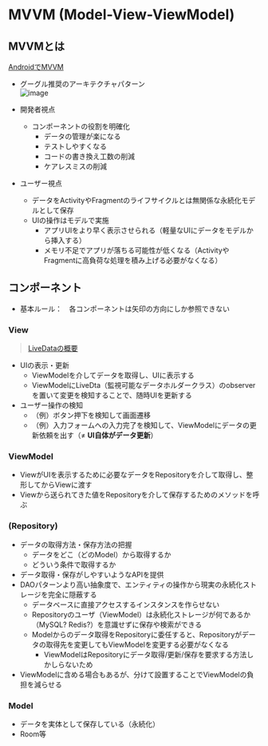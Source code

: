 # MVVM (Model-View-ViewModel)
## MVVMとは
[AndroidでMVVM](https://tech.nri-net.com/entry/mvvm_in_android)
- グーグル推奨のアーキテクチャパターン  
![image](https://user-images.githubusercontent.com/6058309/171560570-4d562bab-ab5c-42f3-a46d-171fa08e27ec.png)


- 開発者視点
  - コンポーネントの役割を明確化
    - データの管理が楽になる
    - テストしやすくなる
    - コードの書き換え工数の削減
    - ケアレスミスの削減
- ユーザー視点
  - データをActivityやFragmentのライフサイクルとは無関係な永続化モデルとして保存
  - UIの操作はモデルで実施
    - アプリUIをより早く表示させられる（軽量なUIにデータをモデルから挿入する）
    - メモリ不足でアプリが落ちる可能性が低くなる（ActivityやFragmentに高負荷な処理を積み上げる必要がなくなる）

## コンポーネント
- 基本ルール：　各コンポーネントは矢印の方向にしか参照できない

### View
> [LiveDataの概要](https://developer.android.com/topic/libraries/architecture/livedata.html?hl=ja)  
- UIの表示・更新
  - ViewModelを介してデータを取得し、UIに表示する
  - ViewModelにLiveDta（監視可能なデータホルダークラス）のobserverを置いて変更を検知することで、随時UIを更新する
- ユーザー操作の検知
  - （例）ボタン押下を検知して画面遷移
  - （例）入力フォームへの入力完了を検知して、ViewModelにデータの更新依頼を出す（≠ **UI自体がデータ更新**）

### ViewModel
- ViewがUIを表示するために必要なデータをRepositoryを介して取得し、整形してからViewに渡す
- Viewから送られてきた値をRepositoryを介して保存するためのメソッドを呼ぶ

### (Repository)
- データの取得方法・保存方法の把握
  - データをどこ（どのModel）から取得するか
  - どういう条件で取得するか
- データ取得・保存がしやすいようなAPIを提供
- DAOパターンより高い抽象度で、エンティティの操作から現実の永続化ストレージを完全に隠蔽する
  - データベースに直接アクセスするインスタンスを作らせない
  - Repositoryのユーザ（ViewModel）は永続化ストレージが何であるか（MySQL? Redis?）を意識せずに保存や検索ができる
  - Modelからのデータ取得をRepositoryに委任すると、Repositoryがデータの取得先を変更してもViewModelを変更する必要がなくなる  
    - ViewModelはRepositoryにデータ取得/更新/保存を要求する方法しかしらないため
- ViewModelに含める場合もあるが、分けて設置することでViewModelの負担を減らせる  
  

### Model
- データを実体として保存している（永続化）
- Room等

